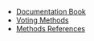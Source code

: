* [Documentation Book](https://www.condorcet.io)
* [Voting Methods](../VOTING_METHODS.md)
* [Methods References](MethodsReferences/)